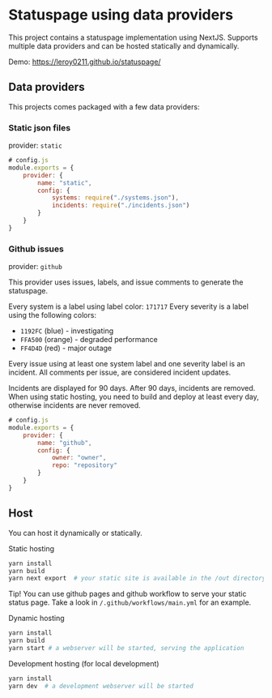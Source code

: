 # Statuspage using data providers

This project contains a statuspage implementation using NextJS. 
Supports multiple data providers and can be hosted statically and dynamically.

Demo: https://leroy0211.github.io/statuspage/

## Data providers

This projects comes packaged with a few data providers:

### Static json files

provider: `static`

```js
# config.js
module.exports = {
    provider: {
        name: "static",
        config: {
            systems: require("./systems.json"),
            incidents: require("./incidents.json")
        }
    }
}
```

### Github issues

provider: `github`

This provider uses issues, labels, and issue comments to generate the statuspage. 

Every system is a label using label color: `171717`
Every severity is a label using the following colors: 

* `1192FC` (blue) - investigating
* `FFA500` (orange) - degraded performance
* `FF4D4D` (red) - major outage

Every issue using at least one system label and one severity label is an incident. 
All comments per issue, are considered incident updates.

Incidents are displayed for 90 days. After 90 days, incidents are removed. 
When using static hosting, you need to build and deploy at least every day, otherwise incidents are never removed.

```js
# config.js
module.exports = {
    provider: {
        name: "github",
        config: {
            owner: "owner",
            repo: "repository"
        }
    }
}
```

## Host

You can host it dynamically or statically. 

Static hosting
```bash
yarn install 
yarn build
yarn next export  # your static site is available in the /out directory
```

Tip! You can use github pages and github workflow to serve your static status page. Take a look in `/.github/workflows/main.yml` for an example.

Dynamic hosting
```bash
yarn install 
yarn build
yarn start # a webserver will be started, serving the application
```

Development hosting (for local development)
```bash
yarn install 
yarn dev  # a development webserver will be started
```
